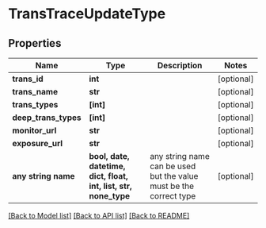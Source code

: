 # TransTraceUpdateType


## Properties
Name | Type | Description | Notes
------------ | ------------- | ------------- | -------------
**trans_id** | **int** |  | [optional] 
**trans_name** | **str** |  | [optional] 
**trans_types** | **[int]** |  | [optional] 
**deep_trans_types** | **[int]** |  | [optional] 
**monitor_url** | **str** |  | [optional] 
**exposure_url** | **str** |  | [optional] 
**any string name** | **bool, date, datetime, dict, float, int, list, str, none_type** | any string name can be used but the value must be the correct type | [optional]

[[Back to Model list]](../README.md#documentation-for-models) [[Back to API list]](../README.md#documentation-for-api-endpoints) [[Back to README]](../README.md)


